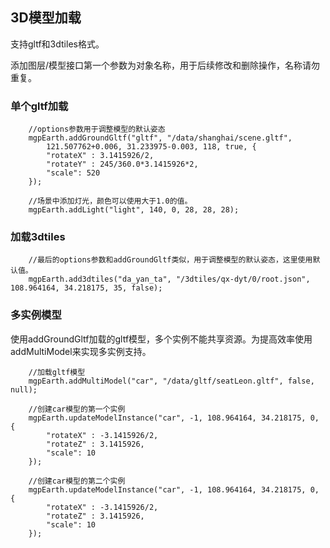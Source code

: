 
## 3D模型加载

支持gltf和3dtiles格式。

添加图层/模型接口第一个参数为对象名称，用于后续修改和删除操作，名称请勿重复。

### 单个gltf加载
```
    //options参数用于调整模型的默认姿态
    mgpEarth.addGroundGltf("gltf", "/data/shanghai/scene.gltf",
        121.507762+0.006, 31.233975-0.003, 118, true, {
        "rotateX" : 3.1415926/2,
        "rotateY" : 245/360.0*3.1415926*2,
        "scale": 520
    });

    //场景中添加灯光，颜色可以使用大于1.0的值。
    mgpEarth.addLight("light", 140, 0, 28, 28, 28);
```

### 加载3dtiles
```
    //最后的options参数和addGroundGltf类似，用于调整模型的默认姿态，这里使用默认值。
    mgpEarth.add3dtiles("da_yan_ta", "/3dtiles/qx-dyt/0/root.json", 108.964164, 34.218175, 35, false);
```

### 多实例模型

使用addGroundGltf加载的gltf模型，多个实例不能共享资源。为提高效率使用addMultiModel来实现多实例支持。
```
    //加载gltf模型
    mgpEarth.addMultiModel("car", "/data/gltf/seatLeon.gltf", false, null);

    //创建car模型的第一个实例
    mgpEarth.updateModelInstance("car", -1, 108.964164, 34.218175, 0, {
        "rotateX" : -3.1415926/2,
        "rotateZ" : 3.1415926,
        "scale": 10
    });

    //创建car模型的第二个实例
    mgpEarth.updateModelInstance("car", -1, 108.964164, 34.218175, 0, {
        "rotateX" : -3.1415926/2,
        "rotateZ" : 3.1415926,
        "scale": 10
    });
```
